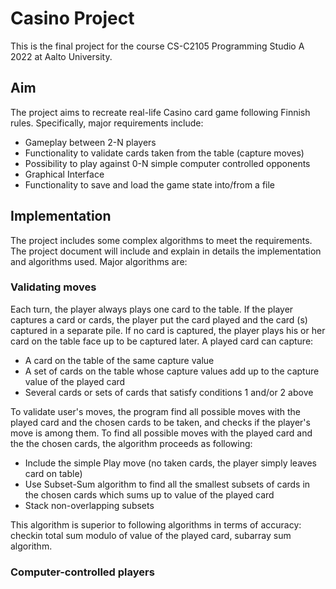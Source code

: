 # Casino Project

This is the final project for the course CS-C2105 Programming Studio A 2022 at Aalto University.

## Aim
The project aims to recreate real-life Casino card game following Finnish rules. Specifically, major requirements include:
* Gameplay between 2-N players
* Functionality to validate cards taken from the table (capture moves)
* Possibility to play against 0-N simple computer controlled opponents
* Graphical Interface
* Functionality to save and load the game state into/from a file

## Implementation
The project includes some complex algorithms to meet the requirements. The project document will include and explain in details the implementation and algorithms used. Major algorithms are:

### Validating moves
Each turn, the player always plays one card to the table. If the player captures a card or cards, the player put the card played and the card (s) captured in a separate pile. If no card is captured, the player plays his or her card on the table face up to be captured later. A played card can capture:
* A card on the table of the same capture value
* A set of cards on the table whose capture values add up to the capture value of the played
card
* Several cards or sets of cards that satisfy conditions 1 and/or 2 above

To validate user's moves, the program find all possible moves with the played card and the chosen cards to be taken, and checks if the player's move is among them. To find all possible moves with the played card and the the chosen cards, the algorithm proceeds as following:
* Include the simple Play move (no taken cards, the player simply leaves card on table)
* Use Subset-Sum algorithm to find all the smallest subsets of cards in the chosen cards which sums up to value of the played card
* Stack non-overlapping subsets

This algorithm is superior to following algorithms in terms of accuracy: checkin total sum modulo of value of the played card, subarray sum algorithm.

### Computer-controlled players
